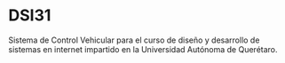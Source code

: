 # DSI31

Sistema de Control Vehicular para el curso de diseño y desarrollo de sistemas en internet impartido en la Universidad Autónoma de Querétaro.

